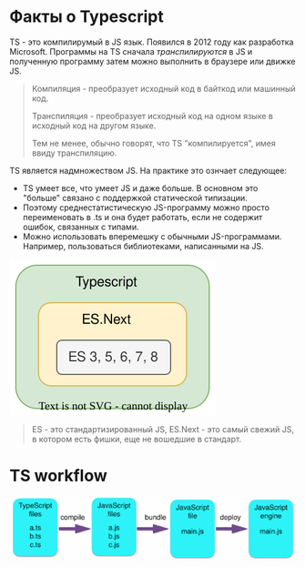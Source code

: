 # Факты о Typescript

TS - это компилирумый в JS язык. Появился в 2012 году как разработка Microsoft. Программы на TS сначала *транспилируются* в JS и полученную программу затем можно выполнить в браузере или движке JS.

> Компиляция - преобразует исходный код в байткод или машинный код.
>
> Транспиляция - преобразует исходный код на одном языке в исходный код на другом языке.
>
> Тем не менее, обычно говорят, что TS "компилируется", имея ввиду транспиляцию.

TS является надмножеством JS. На практике это ознчает следующее:

* TS умеет все, что умеет JS и даже больше. В основном это "больше" связано с поддержкой статической типизации. 
* Поэтому среднестатистическую JS-программу можно просто переименовать в .ts и она будет работать, если не содержит ошибок, связанных с типами.
* Можно использовать вперемешку с обычными JS-программами. Например, пользоваться библиотеками, написанными на JS.

![ts-and-es.drawio](img/ts-and-es.drawio.svg)

> ES - это стандартизированный JS, ES.Next - это самый свежий JS, в котором есть фишки, еще не вошедшие в стандарт.

# TS workflow

![ts-workflow](img/ts-workflow.png)

